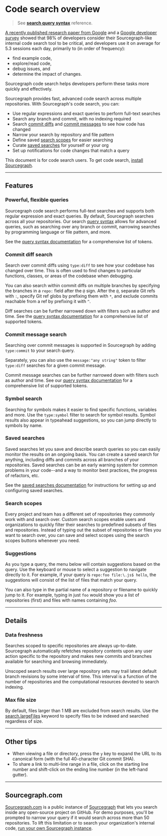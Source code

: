 # Code search overview

> See [**search query syntax**](queries.md) reference.

[A recently published research paper from Google](https://static.googleusercontent.com/media/research.google.com/en//pubs/archive/43835.pdf) and a [Google developer survey](https://docs.google.com/document/d/1LQxLk4E3lrb3fIsVKlANu_pUjnILteoWMMNiJQmqNVU/edit#heading=h.xxziwxixfqq3) showed that 98% of developers consider their Sourcegraph-like internal code search tool to be critical, and developers use it on average for 5.3 sessions each day, primarily to (in order of frequency):

- find example code,
- explore/read code,
- debug issues, and
- determine the impact of changes.

Sourcegraph code search helps developers perform these tasks more quickly and effectively.

Sourcegraph provides fast, advanced code search across multiple repositories. With Sourcegraph's code search, you can:

- Use regular expressions and exact queries to perform full-text searches
- Search any branch and commit, with no indexing required
- Search [commit diffs](#commit-diff-search) and [commit messages](#commit-message-search) to see how code has changed
- Narrow your search by repository and file pattern
- Define saved [search scopes](#search-scopes) for easier searching
- Curate [saved searches](#saved-searches) for yourself or your org
- Set up notifications for code changes that match a query

This document is for code search users. To get code search, [install Sourcegraph](../../admin/install/index.md).

---

## Features

### Powerful, flexible queries

Sourcegraph code search performs full-text searches and supports both regular expression and exact queries. By default, Sourcegraph searches across all your repositories. Our search [query syntax](queries.md) allows for advanced queries, such as searching over any branch or commit, narrowing searches by programming language or file pattern, and more.

See the [query syntax documentation](queries.md) for a comprehensive list of tokens.

### Commit diff search

Search over commit diffs using `type:diff` to see how your codebase has changed over time. This is often used to find changes to particular functions, classes, or areas of the codebase when debugging.

You can also search within commit diffs on multiple branches by specifying the branches in a `repo:` field after the `@` sign. After the `@`, separate Git refs with `:`, specify Git ref globs by prefixing them with `*`, and exclude commits reachable from a ref by prefixing it with `^`.

Diff searches can be further narrowed down with filters such as author and time. See the [query syntax documentation](queries.md#diff-and-commit-searches-only) for a comprehensive list of supported tokens.

### Commit message search

Searching over commit messages is supported in Sourcegraph by adding `type:commit` to your search query.

Separately, you can also use the `message:"any string"` token to filter `type:diff` searches for a given commit message.

Commit message searches can be further narrowed down with filters such as author and time. See our [query syntax documentation](queries.md#diff-and-commit-searches-only) for a comprehensive list of supported tokens.

### Symbol search

Searching for symbols makes it easier to find specific functions, variables and more. Use the `type:symbol` filter to search for symbol results. Symbol results also appear in typeahead suggestions, so you can jump directly to symbols by name.

### Saved searches

Saved searches let you save and describe search queries so you can easily monitor the results on an ongoing basis. You can create a saved search for anything, including diffs and commits across all branches of your repositories. Saved searches can be an early warning system for common problems in your code--and a way to monitor best practices, the progress of refactors, etc.

See the [saved searches documentation](saved_searches.md) for instructions for setting up and configuring saved searches.

### Search scopes

Every project and team has a different set of repositories they commonly work with and search over. Custom search scopes enable users and organizations to quickly filter their searches to predefined subsets of files and repositories. Instead of typing out the subset of repositories or files you want to search over, you can save and select scopes using the search scopes buttons whenever you need.

### Suggestions

As you type a query, the menu below will contain suggestions based on the query. Use the keyboard or mouse to select a suggestion to navigate directly to it. For example, if your query is `repo:foo file:\.js$ hello`, the suggestions will consist of the list of files that match your query.

You can also type in the partial name of a repository or filename to quickly jump to it. For example, typing in just `foo` would show you a list of repositories (first) and files with names containing _foo_.

---

## Details

### Data freshness

Searches scoped to specific repositories are always up-to-date. Sourcegraph automatically refetches repository contents upon any user action specific to the repository and makes new commits and branches available for searching and browsing immediately.

Unscoped search results over large repository sets may trail latest default branch revisions by some interval of time. This interval is a function of the number of repositories and the computational resources devoted to search indexing.

### Max file size

By default, files larger than 1 MB are excluded from search results. Use the [search.largeFiles](../../admin/config/site_config/index.md#search-largeFiles) keyword to specify files to be indexed and searched regardless of size.

---

## Other tips

- When viewing a file or directory, press the `y` key to expand the URL to its canonical form (with the full 40-character Git commit SHA).
- To share a link to multi-line range in a file, click on the starting line number and shift-click on the ending line number (in the left-hand gutter).

---

## Sourcegraph.com

[Sourcegraph.com](https://sourcegraph.com/search) is a public instance of [Sourcegraph](../../admin/install/index.md) that lets you search inside any open-source project on GitHub. For demo purposes, you'll be prompted to narrow your query if it would search across more than 50 repositories. To lift this limitation or to search your organization's internal code, [run your own Sourcegraph instance](../../admin/install/index.md).
